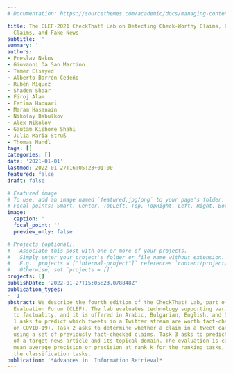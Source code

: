 ```yaml
---
# Documentation: https://sourcethemes.com/academic/docs/managing-content/

title: The CLEF-2021 CheckThat! Lab on Detecting Check-Worthy Claims, Previously Fact-Checked
  Claims, and Fake News
subtitle: ''
summary: ''
authors:
- Preslav Nakov
- Giovanni Da San Martino
- Tamer Elsayed
- Alberto Barrón-Cedeño
- Rubén Míguez
- Shaden Shaar
- Firoj Alam
- Fatima Haouari
- Maram Hasanain
- Nikolay Babulkov
- Alex Nikolov
- Gautam Kishore Shahi
- Julia Maria Struß
- Thomas Mandl
tags: []
categories: []
date: '2021-01-01'
lastmod: 2022-01-27T16:05:23+01:00
featured: false
draft: false

# Featured image
# To use, add an image named `featured.jpg/png` to your page's folder.
# Focal points: Smart, Center, TopLeft, Top, TopRight, Left, Right, BottomLeft, Bottom, BottomRight.
image:
  caption: ''
  focal_point: ''
  preview_only: false

# Projects (optional).
#   Associate this post with one or more of your projects.
#   Simply enter your project's folder or file name without extension.
#   E.g. `projects = ["internal-project"]` references `content/project/deep-learning/index.md`.
#   Otherwise, set `projects = []`.
projects: []
publishDate: '2022-01-27T15:05:23.078848Z'
publication_types:
- '1'
abstract: We describe the fourth edition of the CheckThat! Lab, part of the 2021 Cross-Language
  Evaluation Forum (CLEF). The lab evaluates technology supporting various tasks related
  to factuality, and it is offered in Arabic, Bulgarian, English, and Spanish. Task
  1 asks to predict which tweets in a Twitter stream are worth fact-checking (focusing
  on COVID-19). Task 2 asks to determine whether a claim in a tweet can be verified
  using a set of previously fact-checked claims. Task 3 asks to predict the veracity
  of a target news article and its topical domain. The evaluation is carried out using
  mean average precision or precision at rank k for the ranking tasks, and F1 for
  the classification tasks.
publication: '*Advances in  Information Retrieval*'
---
```


